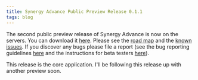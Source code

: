 ```yaml
---
title: Synergy Advance Public Preview Release 0.1.1
tags: blog
---
```


The second public preview release of Synergy Advance is now on the servers. You can download it [here](http://wincent.dev/a/products/synergy-advance/download/). Please see the [road map](http://wincent.dev/a/products/synergy-advance/road-map/) and the [known issues](http://wincent.dev/a/products/synergy-advance/known-issues/). If you discover any bugs please file a report (see the bug reporting guidelines [here](http://wincent.dev/a/knowledge-base/archives/2004/11/how_to_file_a_g.php) and the instructions for beta testers [here](http://wincent.dev/a/knowledge-base/archives/2005/04/information_for.php)).

This release is the core application. I'll be following this release up with another preview soon.
